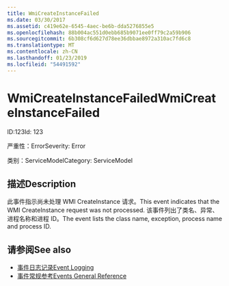 ```yaml
---
title: WmiCreateInstanceFailed
ms.date: 03/30/2017
ms.assetid: c419e62e-6545-4aec-be6b-dda5276855e5
ms.openlocfilehash: 88b004ac551d0ebb685b9071ee0ff79c2a59b906
ms.sourcegitcommit: 6b308cf6d627d78ee36dbbae8972a310ac7fd6c8
ms.translationtype: MT
ms.contentlocale: zh-CN
ms.lasthandoff: 01/23/2019
ms.locfileid: "54491592"
---
```

# <a name="wmicreateinstancefailed"></a><span data-ttu-id="c1876-102">WmiCreateInstanceFailed</span><span class="sxs-lookup"><span data-stu-id="c1876-102">WmiCreateInstanceFailed</span></span>
<span data-ttu-id="c1876-103">ID:123</span><span class="sxs-lookup"><span data-stu-id="c1876-103">Id: 123</span></span>  
  
 <span data-ttu-id="c1876-104">严重性：Error</span><span class="sxs-lookup"><span data-stu-id="c1876-104">Severity: Error</span></span>  
  
 <span data-ttu-id="c1876-105">类别：ServiceModel</span><span class="sxs-lookup"><span data-stu-id="c1876-105">Category: ServiceModel</span></span>  
  
## <a name="description"></a><span data-ttu-id="c1876-106">描述</span><span class="sxs-lookup"><span data-stu-id="c1876-106">Description</span></span>  
 <span data-ttu-id="c1876-107">此事件指示尚未处理 WMI CreateInstance 请求。</span><span class="sxs-lookup"><span data-stu-id="c1876-107">This event indicates that the WMI CreateInstance request was not processed.</span></span> <span data-ttu-id="c1876-108">该事件列出了类名、异常、进程名称和进程 ID。</span><span class="sxs-lookup"><span data-stu-id="c1876-108">The event lists the class name, exception, process name and process ID.</span></span>  
  
## <a name="see-also"></a><span data-ttu-id="c1876-109">请参阅</span><span class="sxs-lookup"><span data-stu-id="c1876-109">See also</span></span>
- [<span data-ttu-id="c1876-110">事件日志记录</span><span class="sxs-lookup"><span data-stu-id="c1876-110">Event Logging</span></span>](../../../../../docs/framework/wcf/diagnostics/event-logging/index.md)
- [<span data-ttu-id="c1876-111">事件常规参考</span><span class="sxs-lookup"><span data-stu-id="c1876-111">Events General Reference</span></span>](../../../../../docs/framework/wcf/diagnostics/event-logging/events-general-reference.md)
